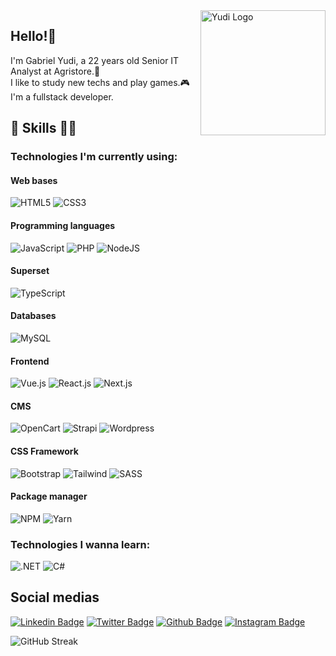 <img align="right" width="200" alt="Yudi Logo" src="programming_img.png">

## Hello!👋
I'm Gabriel Yudi, a 22 years old Senior IT Analyst at Agristore.🤠<br>
I like to study new techs and play games.🎮<br>
I'm a fullstack developer.

## 💼 Skills 👨‍💻

### Technologies I'm currently using:
  
#### Web bases

![HTML5](https://img.shields.io/badge/HTML5-E34F26?style=flat&logo=html5&logoColor=white)
![CSS3](https://img.shields.io/badge/CSS3-1572B6?style=flat&logo=css3&logoColor=white)

#### Programming languages

![JavaScript](https://img.shields.io/badge/JavaScript-F7DF1E?style=flat&logo=javascript&logoColor=black)
![PHP](https://img.shields.io/badge/PHP-7377ad?style=flat&logo=php&logoColor=white)
![NodeJS](https://img.shields.io/badge/Node.js-339933?style=flat&logo=nodedotjs&logoColor=white)

#### Superset

![TypeScript](https://img.shields.io/badge/TypeScript-007ACC?style=flat&logo=typescript&logoColor=white)

#### Databases

![MySQL](https://img.shields.io/badge/MySQL-4479A1?style=flat&logo=mysql&logoColor=white)

#### Frontend

![Vue.js](https://img.shields.io/badge/Vue.js-35495E?style=flat&logo=vuedotjs&logoColor=4FC08D)
![React.js](https://img.shields.io/badge/React.js-35495E?style=flat&logo=react&logoColor=00DCFF)
![Next.js](https://img.shields.io/badge/Next.js-2f2f2f?style=flat&logo=nextdotjs)

#### CMS

![OpenCart](https://img.shields.io/badge/OpenCart-007cbc?style=flat&logo=opencart&logoColor=white)
![Strapi](https://img.shields.io/badge/Strapi-2F2E8B?style=flat&logo=strapi&logoColor=white)
![Wordpress](https://img.shields.io/badge/Wordpress-007095?style=flat&logo=wordpress&logoColor=white)

#### CSS Framework

![Bootstrap](https://img.shields.io/badge/Bootstrap-563D7C?style=flat&logo=bootstrap&logoColor=white)
![Tailwind](https://img.shields.io/badge/Tailwind-06B6D4?style=flat&logo=tailwindcss&logoColor=white)
![SASS](https://img.shields.io/badge/SASS-CC6699?style=flat&logo=sass&logoColor=white)

#### Package manager

![NPM](https://img.shields.io/badge/npm-CB3837?style=flat&logo=npm&logoColor=white)
![Yarn](https://img.shields.io/badge/Yarn-2C8EBB?style=flat&logo=yarn&logoColor=white)

### Technologies I wanna learn:

![.NET](https://img.shields.io/badge/.NET-561ba3?style=flat&logo=dotnet&logoColor=fff)
![C#](https://img.shields.io/badge/C%23-561ba3?style=flat&logo=c-sharp&logoColor=fff)

## Social medias

[![Linkedin Badge](https://img.shields.io/badge/yudistation-blue?style=flat-square&logo=Linkedin&logoColor=white&link=https://www.linkedin.com/yudistation)](https://www.linkedin.com/in/yudistation/)
[![Twitter Badge](https://img.shields.io/badge/yudistation-1ca0f1?style=flat&labelColor=1ca0f1&logo=twitter&logoColor=white&link=https://twitter.com/yudistation)](https://twitter.com/yudistation)
[![Github Badge](https://img.shields.io/badge/yudistation-24292e?style=flat&logo=Github&logoColor=white&link=https://github.com/yudistation)](https://github.com/yudistation)
[![Instagram Badge](https://img.shields.io/badge/yudistation-e4405f?style=flat-square&labelColor=f94877&logo=instagram&logoColor=white&link=https://https://www.instagram.com/yudistation/)](https://www.instagram.com/yudistation/)

![GitHub Streak](https://streak-stats.demolab.com?user=yudistation&theme=dark&border_radius=15&fire=744EEB&ring=744EEB&currStreakLabel=744EEB&border=744EEB)
 
<!---
yudistation/yudistation is a ✨ special ✨ repository because its `README.md` (this file) appears on your GitHub profile.
You can click the Preview link to take a look at your changes.
--->

